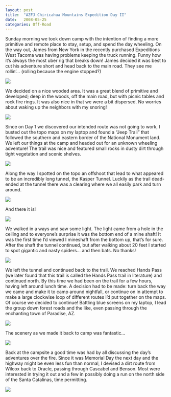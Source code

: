 ```yaml
---
layout: post
title:  "AZFJ Chiricahua Mountains Expedition Day II"
date:   2008-05-25
categories: Off-Road
---
```


Sunday morning we took down camp with the intention of finding a more primitive and remote place to stay, setup, and spend the day wheeling. On the way out, James from New York in the recently purchased Expeditions West Tacoma was having problems keeping the truck running. Funny how it’s always the most uber rig that breaks down! James decided it was best to cut his adventure short and head back to the main road. They see me rollin’… (rolling because the engine stopped?) 

![](/assets/img/2008-05-25-chiricahua-ii/IMG_1960.jpg)

We decided on a nice wooded area. It was a great blend of primitive and developed; deep in the woods, off the main road, but with picnic tables and rock fire rings. It was also nice in that we were a bit dispersed. No worries about waking up the neighbors with my snoring!

![](/assets/img/2008-05-25-chiricahua-ii/DSCF2239.jpg)

Since on Day 1 we discovered our intended route was not going to work, I busted out the topo maps on my laptop and found a “Jeep Trail” that followed the southern and eastern border of the National Monument land. We left our things at the camp and headed out for an unknown wheeling adventure! The trail was nice and featured small rocks in dusty dirt through tight vegetation and scenic shelves.

![](/assets/img/2008-05-25-chiricahua-ii/IMG_1975.jpg)

Along the way I spotted on the topo an offshoot that lead to what appeared to be an incredibly long tunnel, the Kasper Tunnel. Luckily as the trail dead-ended at the tunnel there was a clearing where we all easily park and turn around.

![](/assets/img/2008-05-25-chiricahua-ii/DSCF2221.jpg)

And there it is! 

![](/assets/img/2008-05-25-chiricahua-ii/DSCF2218.jpg)

We walked in a ways and saw some light. The light came from a hole in the ceiling and to everyone’s surprise it was the bottom end of a mine shaft! It was the first time I’d viewed I mineshaft from the bottom up, that’s for sure. After the shaft the tunnel continued, but after walking about 20 feet I started to spot gigantic and nasty spiders… and then bats. No thanks!

![](/assets/img/2008-05-25-chiricahua-ii/IMG_1965.jpg)

We left the tunnel and continued back to the trail. We reached Hands Pass (we later found that this trail is called the Hands Pass trail in literature) and continued north. By this time we had been on the trail for a few hours, having left around lunch time. A decision had to be made: turn back the way we came and make it to camp around nightfall, or continue on in attempt to make a large clockwise loop of different routes I’d put together on the maps. Of course we decided to continue! Battling blue screens on my laptop, I lead the group down forest roads and the like, even passing through the enchanting town of Paradise, AZ.

![](/assets/img/2008-05-25-chiricahua-ii/DSCF2233.jpg)

The scenery as we made it back to camp was fantastic…

![](/assets/img/2008-05-25-chiricahua-ii/P1000101.jpg)

Back at the campsite a good time was had by all discussing the day’s adventures over the fire. Since it was Memorial Day the next day and the highway might be even less fun than normal, I devised a dirt route from Wilcox back to Oracle, passing through Cascabel and Benson. Most were interested in trying it out and a few in possibly doing a run on the north side of the Santa Catalinas, time permitting.

![](/assets/img/2008-05-25-chiricahua-ii/P1000103.jpg)


